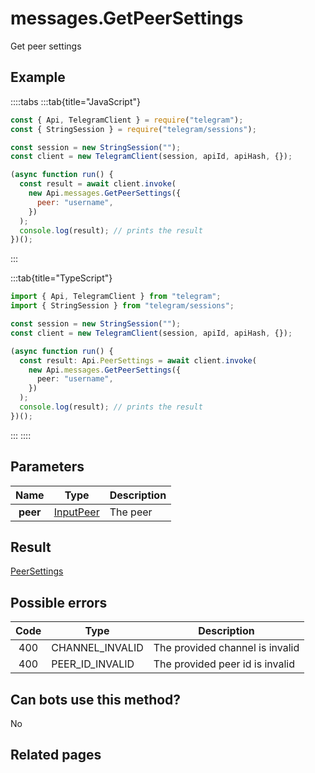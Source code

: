 # messages.GetPeerSettings

Get peer settings

## Example

::::tabs
:::tab{title="JavaScript"}

```js
const { Api, TelegramClient } = require("telegram");
const { StringSession } = require("telegram/sessions");

const session = new StringSession("");
const client = new TelegramClient(session, apiId, apiHash, {});

(async function run() {
  const result = await client.invoke(
    new Api.messages.GetPeerSettings({
      peer: "username",
    })
  );
  console.log(result); // prints the result
})();
```

:::

:::tab{title="TypeScript"}

```ts
import { Api, TelegramClient } from "telegram";
import { StringSession } from "telegram/sessions";

const session = new StringSession("");
const client = new TelegramClient(session, apiId, apiHash, {});

(async function run() {
  const result: Api.PeerSettings = await client.invoke(
    new Api.messages.GetPeerSettings({
      peer: "username",
    })
  );
  console.log(result); // prints the result
})();
```

:::
::::

## Parameters

|   Name   | Type                                                  | Description |
| :------: | ----------------------------------------------------- | ----------- |
| **peer** | [InputPeer](https://core.telegram.org/type/InputPeer) | The peer    |

## Result

[PeerSettings](https://core.telegram.org/type/PeerSettings)

## Possible errors

| Code | Type            | Description                     |
| :--: | --------------- | ------------------------------- |
| 400  | CHANNEL_INVALID | The provided channel is invalid |
| 400  | PEER_ID_INVALID | The provided peer id is invalid |

## Can bots use this method?

No

## Related pages

